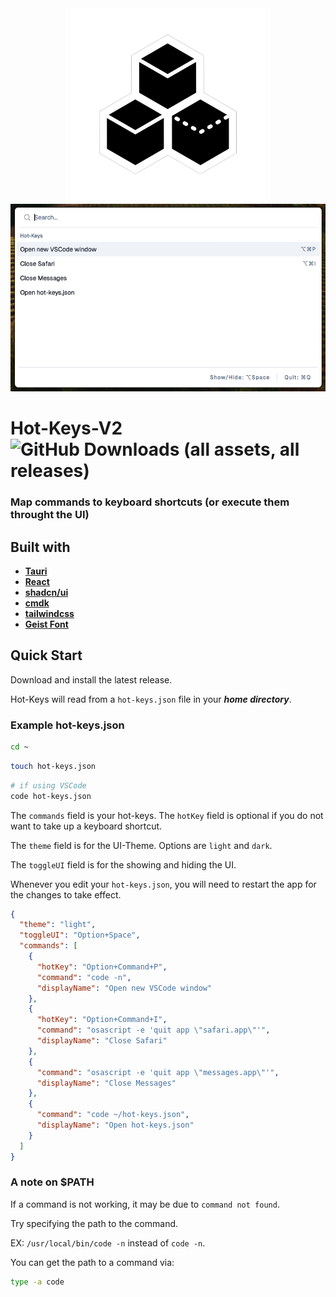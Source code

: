 <div align="center">
    <img src="src-tauri/icons/Square310x310Logo.png" alt="Icon"/>
    <img src="src/assets/ui-image.png" alt="UI" height="300px"/>
</div>

# Hot-Keys-V2 ![GitHub Downloads (all assets, all releases)](https://img.shields.io/github/downloads/hayesbarber/hot-keys-v2/total)

### Map commands to keyboard shortcuts (or execute them throught the UI)

## Built with

- [**Tauri**](https://tauri.app)
- [**React**](https://react.dev)
- [**shadcn/ui**](https://ui.shadcn.com)
- [**cmdk**](https://github.com/pacocoursey/cmdk)
- [**tailwindcss**](https://tailwindcss.com)
- [**Geist Font**](https://github.com/vercel/geist-font/blob/main/LICENSE.txt)

## Quick Start

Download and install the latest release.

Hot-Keys will read from a `hot-keys.json` file in your **_home directory_**.

### Example hot-keys.json

```bash
cd ~
```

```bash
touch hot-keys.json
```

```bash
# if using VSCode
code hot-keys.json
```

The `commands` field is your hot-keys. The `hotKey` field is optional if you do not want to take up a keyboard shortcut.

The `theme` field is for the UI-Theme. Options are `light` and `dark`.

The `toggleUI` field is for the showing and hiding the UI.

Whenever you edit your `hot-keys.json`, you will need to restart the app for the changes to take effect.

```json
{
  "theme": "light",
  "toggleUI": "Option+Space",
  "commands": [
    {
      "hotKey": "Option+Command+P",
      "command": "code -n",
      "displayName": "Open new VSCode window"
    },
    {
      "hotKey": "Option+Command+I",
      "command": "osascript -e 'quit app \"safari.app\"'",
      "displayName": "Close Safari"
    },
    {
      "command": "osascript -e 'quit app \"messages.app\"'",
      "displayName": "Close Messages"
    },
    {
      "command": "code ~/hot-keys.json",
      "displayName": "Open hot-keys.json"
    }
  ]
}
```

### A note on $PATH

If a command is not working, it may be due to `command not found`.

Try specifying the path to the command.

EX: `/usr/local/bin/code -n` instead of `code -n`.

You can get the path to a command via:

```bash
type -a code
```
